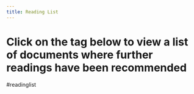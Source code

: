 ```yaml
---
title: Reading List
---
```



# Click on the tag below to view a list of documents where further readings have been recommended

#readinglist 